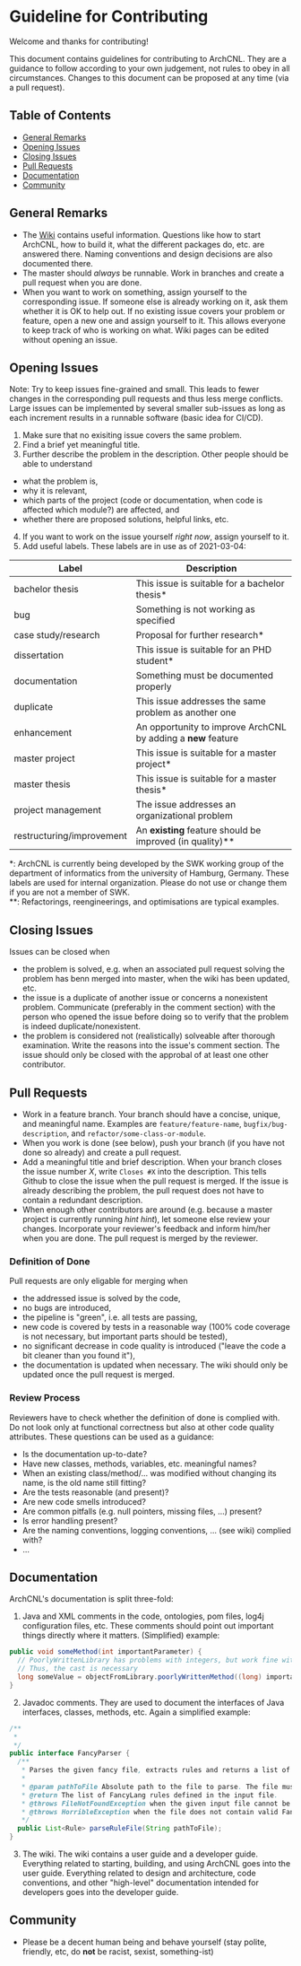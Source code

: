 # Guideline for Contributing 

Welcome and thanks for contributing! 

This document contains guidelines for contributing to ArchCNL. They are a guidance to follow according to your own judgement, not rules to obey in all circumstances. 
Changes to this document can be proposed at any time (via a pull request).  

## Table of Contents

- [General Remarks](#general-remarks)
- [Opening Issues](#opening-issues)
- [Closing Issues](#closing-issues)
- [Pull Requests](#pull-requests)
- [Documentation](#documentation)
- [Community](#community)

## General Remarks

- The [Wiki](https://github.com/Mari-Wie/ArchCNL/wiki) contains useful information. Questions like how to start ArchCNL, how to build it, what the different packages do, etc. are answered there. Naming conventions and design decisions are also documented there. 
- The master should *always* be runnable. Work in branches and create a pull request when you are done.
- When you want to work on something, assign yourself to the corresponding issue. If someone else is already working on it, ask them whether it is OK to help out. If no existing issue covers your problem or feature, open a new one and assign yourself to it. This allows everyone to keep track of who is working on what. Wiki pages can be edited without opening an issue. 

## Opening Issues

Note: Try to keep issues fine-grained and small. This leads to fewer changes in the corresponding pull requests and thus less merge conflicts. Large issues can be implemented by several smaller sub-issues as long as each increment results in a runnable software (basic idea for CI/CD).

1. Make sure that no exisiting issue covers the same problem.
2. Find a brief yet meaningful title.
3. Further describe the problem in the description. Other people should be able to understand
  - what the problem is,
  - why it is relevant, 
  - which parts of the project (code or documentation, when code is affected which module?) are affected, and 
  - whether there are proposed solutions, helpful links, etc.
4. If you want to work on the issue yourself *right now*, assign yourself to it.  
5. Add useful labels. These labels are in use as of 2021-03-04:
  
  | Label | Description |
  | ----- | ----------- |
  | bachelor thesis | This issue is suitable for a bachelor thesis* |
  | bug | Something is not working as specified |
  | case study/research | Proposal for further research* |
  | dissertation | This issue is suitable for an PHD student* |
  | documentation | Something must be documented properly |
  | duplicate | This issue addresses the same problem as another one |
  | enhancement | An opportunity to improve ArchCNL by adding a **new** feature |
  | master project | This issue is suitable for a master project* |
  | master thesis | This issue is suitable for a master thesis* |
  | project management | The issue addresses an organizational problem |
  | restructuring/improvement | An **existing** feature should be improved (in quality)** |
  
  \*: ArchCNL is currently being developed by the SWK working group of the department of informatics from the university of Hamburg, Germany. These labels are used for internal organization. Please do not use or change them if you are not a member of SWK.   
  \*\*: Refactorings, reengineerings, and optimisations are typical examples.
  

## Closing Issues

Issues can be closed when

- the problem is solved, e.g. when an associated pull request solving the problem has benn merged into master, when the wiki has been updated, etc.
- the issue is a duplicate of another issue or concerns a nonexistent problem. Communicate (preferably in the comment section) with the person who opened the issue before doing so to verify that the problem is indeed duplicate/nonexistent.  
- the problem is considered not (realistically) solveable after thorough examination. Write the reasons into the issue's comment section. The issue should only be closed with the approbal of at least one other contributor.     

## Pull Requests

- Work in a feature branch. Your branch should have a concise, unique, and meaningful name. Examples are `feature/feature-name`, `bugfix/bug-description`, and `refactor/some-class-or-module`.
- When you work is done (see below), push your branch (if you have not done so already) and create a pull request.
- Add a meaningful title and brief description. When your branch closes the issue number *X*, write `Closes #X` into the description. This tells Github to close the issue when the pull request is merged. If the issue is already describing the problem, the pull request does not have to contain a redundant description.  
- When enough other contributors are around (e.g. because a master project is currently running *hint* *hint*), let someone else review your changes. Incorporate your reviewer's feedback and inform him/her when you are done. The pull request is merged by the reviewer.   

### Definition of Done

Pull requests are only eligable for merging when

- the addressed issue is solved by the code,
- no bugs are introduced,
- the pipeline is "green", i.e. all tests are passing,
- new code is covered by tests in a reasonable way (100% code coverage is not necessary, but important parts should be tested),
- no significant decrease in code quality is introduced ("leave the code a bit cleaner than you found it"),
- the documentation is updated when necessary. The wiki should only be updated once the pull request is merged.

### Review Process

Reviewers have to check whether the definition of done is complied with. Do not look only at functional correctness but also at other code quality attributes. These questions can be used as a guidance:

- Is the documentation up-to-date? 
- Have new classes, methods, variables, etc. meaningful names? 
- When an existing class/method/... was modified without changing its name, is the old name still fitting? 
- Are the tests reasonable (and present)?
- Are new code smells introduced?
- Are common pitfalls (e.g. null pointers, missing files, ...) present?
- Is error handling present?
- Are the naming conventions, logging conventions, ... (see wiki) complied with? 
- ...

## Documentation

ArchCNL's documentation is split three-fold:

1. Java and XML comments in the code, ontologies, pom files, log4j configuration files, etc. These comments should point out important things directly where it matters. (Simplified) example:
```Java
public void someMethod(int importantParameter) {
  // PoorlyWrittenLibrary has problems with integers, but work fine with longs
  // Thus, the cast is necessary
  long someValue = objectFromLibrary.poorlyWrittenMethod((long) importantParameter);
}
```
2. Javadoc comments. They are used to document the interfaces of Java interfaces, classes, methods, etc. Again a simplified example:
```Java
/**
 *
 */
public interface FancyParser {
  /**
   * Parses the given fancy file, extracts rules and returns a list of the identified rules. 
   *
   * @param pathToFile Absolute path to the file to parse. The file must a written in the rule language FancyLang.
   * @return The list of FancyLang rules defined in the input file. 
   * @throws FileNotFoundException when the given input file cannot be accessed
   * @throws HorribleException when the file does not contain valid FancyLang rules.
   */
  public List<Rule> parseRuleFile(String pathToFile);
}
```
3. The wiki. The wiki contains a user guide and a developer guide. Everything related to starting, building, and using ArchCNL goes into the user guide. Everything related to design and architecture, code conventions, and other "high-level" documentation intended for developers goes into the developer guide.

## Community

- Please be a decent human being and behave yourself (stay polite, friendly, etc, do **not** be racist, sexist, something-ist)
